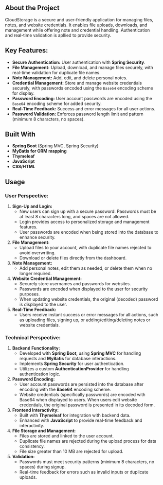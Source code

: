 ## About the Project
CloudStorage is a secure and user-friendly application for managing files, notes, and website credentials. It enables file uploads, downloads, and management while offering note and credential handling. Authentication and real-time validation is apllied to provide security. 

## Key Features:
- **Secure Authentication:** User authentication with **Spring Security**.
- **File Management:** Upload, download, and manage files securely, with real-time validation for duplicate file names.
- **Note Management:** Add, edit, and delete personal notes.
- **Credential Management:** Store and manage website credentials securely, with passwords encoded using the `Base64` encoding scheme for display.
- **Password Encoding:** User account passwords are encoded using the `Base64` encoding scheme for added security.
- **Real-Time Feedback:** Success and error messages for all user actions.
- **Password Validation:** Enforces password length limit and pattern (minimum 8 characters, no spaces).

## Built With

- **Spring Boot** (Spring MVC, Spring Security)  
- **MyBatis for ORM mapping**  
- **Thymeleaf**  
- **JavaScript**  
- **CSS/HTML**  

## Usage

### User Perspective:
1. **Sign-Up and Login:**
   - New users can sign up with a secure password. Passwords must be at least 8 characters long, and spaces are not allowed.
   - Login provides access to personalized storage and management features.
   - User passwords are encoded when being stored into the database to enhance security.
2. **File Management:**
   - Upload files to your account, with duplicate file names rejected to avoid overwriting.
   - Download or delete files directly from the dashboard.
3. **Note Management:**
   - Add personal notes, edit them as needed, or delete them when no longer required.
4. **Website Credential Management:**
   - Securely store usernames and passwords for websites.
   - Passwords are encoded when displayed to the user for security purposes.
   - When updating website credentials, the original (decoded) password is displayed to the user.
5. **Real-Time Feedback:**
   - Users receive instant success or error messages for all actions, such as uploading files, signing up, or adding/editing/deleting notes or website credentials.

### Technical Perspective:
1. **Backend Functionality:**
   - Developed with **Spring Boot**, using **Spring MVC** for handling requests and **MyBatis** for database interactions.
   - Implements **Spring Security** for user authentication.
   - Utilizes a custom **AuthenticationProvider** for handling authentication logic.
2. **Password Encoding:**
   - User account passwords are persisted into the database after encoding with the **Base64** encoding scheme.
   - Website credentials (specifically passwords) are encoded with Base64 when displayed to users. When users edit website credentials, the original password is presented in its decoded form.
3. **Frontend Interactivity:**
   - Built with **Thymeleaf** for integration with backend data.
   - Enhanced with **JavaScript** to provide real-time feedback and interactivity.
4. **File Storage and Management:**
   - Files are stored and linked to the user account.
   - Duplicate file names are rejected during the upload process for data consistency.
   - File size greater than 10 MB are rejected for upload.
5. **Validation:**
   - Passwords must meet security patterns (minimum 8 characters, no spaces) during signup.
   - Real-time feedback for errors such as invalid inputs or duplicate uploads.
